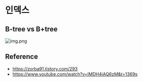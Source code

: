 # 인덱스


## B-tree vs B+tree
![img.png](img/인덱스/img.png)


## Reference
- https://zorba91.tistory.com/293
- https://www.youtube.com/watch?v=IMDH4iAQ6zM&t=1369s